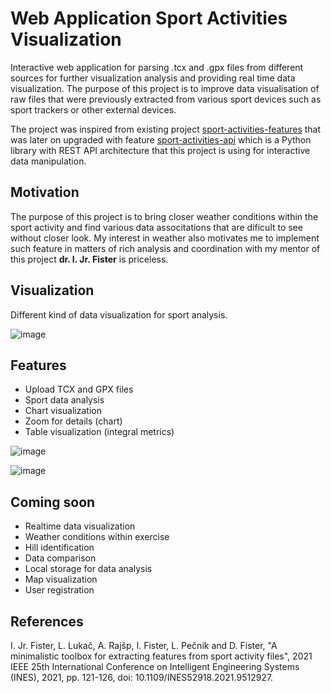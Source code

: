 # Web Application Sport Activities Visualization

Interactive web application for parsing .tcx and .gpx files from different sources for further visualization analysis and providing real time data visualization. The purpose of this project is to improve data visualisation of raw files that were previously extracted from various sport devices such as sport trackers or other external devices. 

The project was inspired from existing project <a href="https://github.com/firefly-cpp/sport-activities-features">sport-activities-features</a> that was later on upgraded with feature <a href="https://github.com/alenrajsp/sport-activities-features-api">sport-activities-api</a> which is a Python library with REST API architecture that this project is using for interactive data manipulation.

## Motivation

The purpose of this project is to bring closer weather conditions within the sport activity and find various data associtations that are dificult to see without closer look. My interest in weather also motivates me to implement such feature in matters of rich analysis and coordination with my mentor of this project <b>dr. I. Jr. Fister</b> is priceless.

## Visualization

Different kind of data visualization for sport analysis.

![image](https://user-images.githubusercontent.com/59646470/156372254-d36d4108-5b63-4183-992a-e1784dd6d2bc.png)

## Features

- Upload TCX and GPX files
- Sport data analysis
- Chart visualization
- Zoom for details (chart)
- Table visualization (integral metrics)

![image](https://user-images.githubusercontent.com/59646470/156373133-62aaeb33-5df5-4b88-b0a7-9066c6dc2fe1.png)

![image](https://user-images.githubusercontent.com/59646470/156373245-458b09bc-5c1d-4e82-b605-f6bd8e122f95.png)


## Coming soon

- Realtime data visualization
- Weather conditions within exercise
- Hill identification
- Data comparison
- Local storage for data analysis
- Map visualization
- User registration

## References

I. Jr. Fister, L. Lukač, A. Rajšp, I. Fister, L. Pečnik and D. Fister, "A minimalistic toolbox for extracting features from sport activity files", 2021 IEEE 25th International Conference on Intelligent Engineering Systems (INES), 2021, pp. 121-126, doi: 10.1109/INES52918.2021.9512927.


